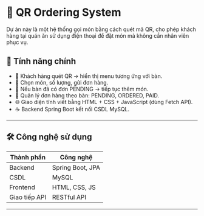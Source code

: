 # 🧾 QR Ordering System

Dự án này là một hệ thống gọi món bằng cách quét mã QR, cho phép khách hàng tại quán ăn sử dụng điện thoại để đặt món mà không cần nhân viên phục vụ.

## 🚀 Tính năng chính

- 📱 Khách hàng quét QR → hiển thị menu tương ứng với bàn.
- 🛒 Chọn món, số lượng, gửi đơn hàng.
- 🔁 Nếu bàn đã có đơn PENDING → tiếp tục thêm món.
- 🧾 Quản lý đơn hàng theo bàn: PENDING, ORDERED, PAID.
- 🌐 Giao diện tĩnh viết bằng HTML + CSS + JavaScript (dùng Fetch API).
- ☕ Backend Spring Boot kết nối CSDL MySQL.

---

## 🛠️ Công nghệ sử dụng

| Thành phần        | Công nghệ        |
|------------------|------------------|
| Backend          | Spring Boot, JPA |
| CSDL             | MySQL            |
| Frontend         | HTML, CSS, JS    |
| Giao tiếp API    | RESTful API      |

---


